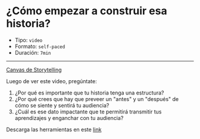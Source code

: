 # ¿Cómo empezar a construir esa historia?

* Tipo: `video`
* Formato: `self-paced`
* Duración: `7min`

***

[Canvas de Storytelling](https://vimeo.com/421318250)

Luego de ver este video, pregúntate:
1. ¿Por qué es importante que tu historia tenga una estructura?
2. ¿Por qué crees que hay que preveer un "antes" y un "después" de cómo se siente
y sentirá tu audiencia?
3. ¿Cuál es ese dato impactante que te permitirá transmitir tus aprendizajes y
enganchar con tu audiencia?

Descarga las herramientas en este [link](https://drive.google.com/file/d/1Lnl5bck34JdKgYqre17WPOAYeygyg2Z-/view?usp=sharing)
